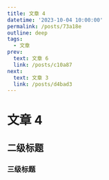 ```yaml
---
title: 文章 4
datetime: '2023-10-04 10:00:00'
permalink: /posts/73a18e
outline: deep
tags:
  - 文章
prev:
  text: 文章 6
  link: /posts/c10a87
next:
  text: 文章 3
  link: /posts/d4bad3
---
```


# 文章 4

## 二级标题

### 三级标题
